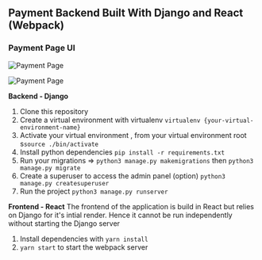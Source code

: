 ## Payment Backend Built With Django and React (Webpack)

### Payment Page UI
![Payment Page](https://dev-to-uploads.s3.amazonaws.com/uploads/articles/0zwzl9j6v1fmhek2hmnz.png)

![Payment Page](https://dev-to-uploads.s3.amazonaws.com/uploads/articles/6ccttommcw3ov1md5g72.png)

**Backend - Django**

1. Clone this repository
2. Create a virtual environment with virtualenv `virtualenv {your-virtual-environment-name}`
3. Activate your virtual environment , from your virtual environment root s`source ./bin/activate`
4. Install python dependencies `pip install -r requirements.txt`
5. Run your migrations => `python3 manage.py makemigrations` then `python3 manage.py migrate`
6. Create a superuser to access the admin panel (option) `python3 manage.py createsuperuser`
7.  Run the project `python3 manage.py runserver`


**Frontend - React**
The frontend of the application is build in React but relies on Django for it's intial render. Hence it cannot be run independently without starting the Django server
1. Install  dependencies with  `yarn install`
2. `yarn start` to start the webpack server

